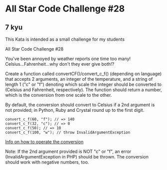 # All Star Code Challenge #28
## 7 kyu

This Kata is intended as a small challenge for my students

All Star Code Challenge #28

You've been annoyed by weather reports one time too many! Celsius...Fahrenheit...why don't they ever give both!?

Create a function called convertCF()/convert_c_f() (depending on language) that accepts 2 arguments, an integer of the temperature, and a string of length 1 ("c" or "f") denoting which scale the integer should be converted to (Celsius and Fahrenheit, respectively). The function should return a number, which is the conversion from one scale to the other.

By default, the conversion should convert to Celsius if a 2nd argument is not provided; in Python, Ruby and Crystal round up to the first digit.
```
convert_c_f(60, "f"); // => 140
convert_c_f(32, "c"); // => 0
convert_c_f(50); // => 10
convert_c_f(100, "w"); // throw InvalidArgumentException
```
[Info on how to operate the conversion](http://www.celsius-to-fahrenheit.com/)

Note: If the 2nd argument provided is NOT "c" or "f", an error (InvalidArgumentException in PHP) should be thrown. The conversion should work with negative numbers, too.
